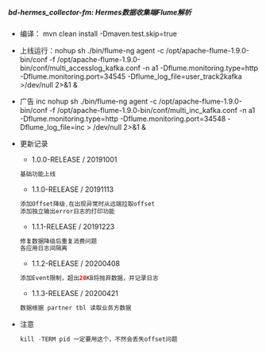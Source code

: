 ##### bd-hermes_collector-fm: Hermes数据收集端Flume解析

- 编译： mvn clean install -Dmaven.test.skip=true

- 上线运行：nohup sh ./bin/flume-ng agent -c /opt/apache-flume-1.9.0-bin/conf -f /opt/apache-flume-1.9.0-bin/conf/multi_accesslog_kafka.conf -n a1 -Dflume.monitoring.type=http -Dflume.monitoring.port=34545 -Dflume_log_file=user_track2kafka >/dev/null 2>&1 &
-  广告 inc   nohup sh ./bin/flume-ng agent -c /opt/apache-flume-1.9.0-bin/conf -f /opt/apache-flume-1.9.0-bin/conf/multi_inc_kafka.conf  -n a1 -Dflume.monitoring.type=http -Dflume.monitoring.port=34548 -Dflume_log_file=inc  > /dev/null 2>&1  &  
- 更新记录
    - 1.0.0-RELEASE / 20191001
    ```java
    基础功能上线
    ```
    - 1.1.0-RELEASE  / 20191113
    ```java
    添加Offset降级,在出现异常时从远端拉取offset
    添加独立输出error日志的打印功能
    ```
    - 1.1.1-RELEASE  / 20191223
    ```java
    修复数据降级后重复消费问题
    各应用日志间隔离
    ```
     - 1.1.2-RELEASE  / 20200408
    ```java
    添加Event限制，超出20KB将抛弃数据，并记录日志
    ```
     - 1.1.3-RELEASE  / 20200421
     ```java
    数据根据 partner tbl 读取业务方数据
     ```
    
- 注意
    ```java
    kill -TERM pid 一定要用这个，不然会丢失offset问题 
    ```
